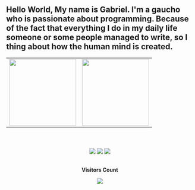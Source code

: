 ## Hello World, My name is Gabriel. I'm a gaucho who is passionate about programming. Because of the fact that everything I do in my daily life someone or some people managed to write, so I thing about how the human mind is created.

<header>
<table>
  <tr>
    <td><a href="https://github.com/Gabs051">
<img loading="lazy" height="180em" src="https://github-readme-stats.vercel.app/api/top-langs/?username=Gabs051&layout=compact&langs_count=7&theme=dracula"/></a></td>
    <td><a href="https://github.com/Gabs051">
<img loading="lazy" height="180em" src="https://github-readme-stats.vercel.app/api?username=Gabs051&show_icons=true&theme=dracula&include_all_commits=true&count_private=true"/></a></td>
  </tr>
</table>
</header>

<div align="center">
<a href="https://instagram.com/gabs_oliii" target="_blank"><img loading="lazy" src="https://img.shields.io/badge/-Instagram-%23E4405F?style=for-the-badge&logo=instagram&logoColor=white" target="_blank"></a>
<a href = "mailto:gabz15000@gmail.com"><img loading="lazy" src="https://img.shields.io/badge/Gmail-D14836?style=for-the-badge&logo=gmail&logoColor=white" target="_blank"></a>
<a href="https://www.linkedin.com/in/gabsoli" target="_blank"><img loading="lazy" src="https://img.shields.io/badge/-LinkedIn-%230077B5?style=for-the-badge&logo=linkedin&logoColor=white" target="_blank"></a>   
</div>

<div align="center">
<br><p align="centre"><b>Visitors Count</b></p>  
<p align="center"><img align="center" src="https://profile-counter.glitch.me/{Gabs051}/count.svg" /></p> 
<br>
</div>
